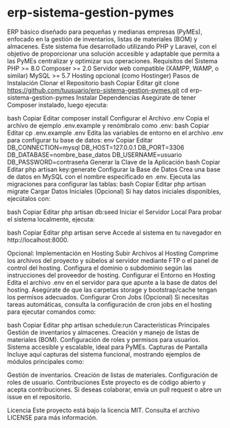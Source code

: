 # erp-sistema-gestion-pymes
ERP básico diseñado para pequeñas y medianas empresas (PyMEs), enfocado en la gestión de inventarios, listas de materiales (BOM) y almacenes. Este sistema fue desarrollado utilizando PHP y Laravel, con el objetivo de proporcionar una solución accesible y adaptable que permita a las PyMEs centralizar y optimizar sus operaciones.
Requisitos del Sistema
PHP >= 8.0
Composer >= 2.0
Servidor web compatible (XAMPP, WAMP, o similar)
MySQL >= 5.7
Hosting opcional (como Hostinger)
Pasos de Instalación
Clonar el Repositorio
bash
Copiar
Editar
git clone https://github.com/tuusuario/erp-sistema-gestion-pymes.git
cd erp-sistema-gestion-pymes
Instalar Dependencias
Asegúrate de tener Composer instalado, luego ejecuta:

bash
Copiar
Editar
composer install
Configurar el Archivo .env
Copia el archivo de ejemplo .env.example y renómbralo como .env:
bash
Copiar
Editar
cp .env.example .env
Edita las variables de entorno en el archivo .env para configurar tu base de datos:
env
Copiar
Editar
DB_CONNECTION=mysql
DB_HOST=127.0.0.1
DB_PORT=3306
DB_DATABASE=nombre_base_datos
DB_USERNAME=usuario
DB_PASSWORD=contraseña
Generar la Clave de la Aplicación
bash
Copiar
Editar
php artisan key:generate
Configurar la Base de Datos
Crea una base de datos en MySQL con el nombre especificado en .env.
Ejecuta las migraciones para configurar las tablas:
bash
Copiar
Editar
php artisan migrate
Cargar Datos Iniciales (Opcional)
Si hay datos iniciales disponibles, ejecútalos con:

bash
Copiar
Editar
php artisan db:seed
Iniciar el Servidor Local
Para probar el sistema localmente, ejecuta:

bash
Copiar
Editar
php artisan serve
Accede al sistema en tu navegador en http://localhost:8000.

Opcional: Implementación en Hosting
Subir Archivos al Hosting
Comprime los archivos del proyecto y súbelos al servidor mediante FTP o el panel de control del hosting.
Configura el dominio o subdominio según las instrucciones del proveedor de hosting.
Configurar el Entorno en Hosting
Edita el archivo .env en el servidor para que apunte a la base de datos del hosting.
Asegúrate de que las carpetas storage y bootstrap/cache tengan los permisos adecuados.
Configurar Cron Jobs (Opcional)
Si necesitas tareas automáticas, consulta la configuración de cron jobs en el hosting para ejecutar comandos como:

bash
Copiar
Editar
php artisan schedule:run
Características Principales
Gestión de inventarios y almacenes.
Creación y manejo de listas de materiales (BOM).
Configuración de roles y permisos para usuarios.
Sistema accesible y escalable, ideal para PyMEs.
Capturas de Pantalla
Incluye aquí capturas del sistema funcional, mostrando ejemplos de módulos principales como:

Gestión de inventarios.
Creación de listas de materiales.
Configuración de roles de usuario.
Contribuciones
Este proyecto es de código abierto y acepta contribuciones. Si deseas colaborar, envía un pull request o abre un issue en el repositorio.

Licencia
Este proyecto está bajo la licencia MIT. Consulta el archivo LICENSE para más información.
